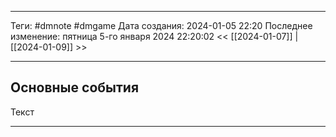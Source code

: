 ___
Теги: #dmnote #dmgame 
Дата создания: 2024-01-05 22:20 
Последнее изменение: пятница 5-го января 2024 22:20:02
<< [[2024-01-07]] | [[2024-01-09]] >> 
___
## Основные события

Текст

---
